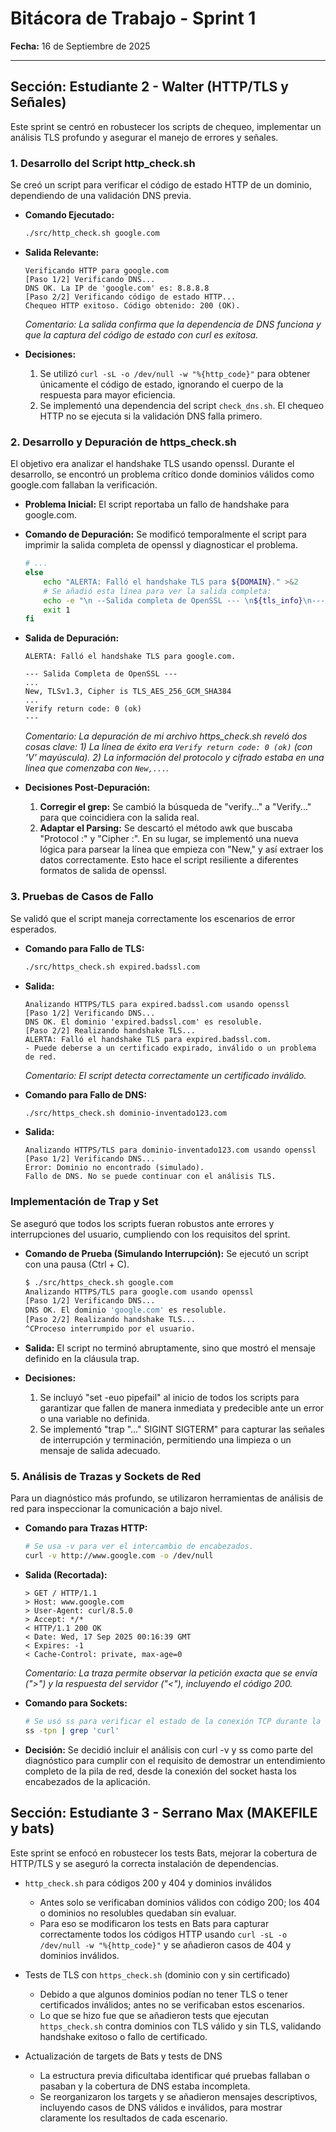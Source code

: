 # Bitácora de Trabajo - Sprint 1

**Fecha:** 16 de Septiembre de 2025


---

## Sección: Estudiante 2 - Walter (HTTP/TLS y Señales)

Este sprint se centró en robustecer los scripts de chequeo, implementar un análisis TLS profundo y asegurar el manejo de errores y señales.

### 1. Desarrollo del Script http_check.sh

Se creó un script para verificar el código de estado HTTP de un dominio, dependiendo de una validación DNS previa.

* **Comando Ejecutado:**
    ```bash
    ./src/http_check.sh google.com
    ```

* **Salida Relevante:**
    ```text
    Verificando HTTP para google.com
    [Paso 1/2] Verificando DNS...
    DNS OK. La IP de 'google.com' es: 8.8.8.8
    [Paso 2/2] Verificando código de estado HTTP...
    Chequeo HTTP exitoso. Código obtenido: 200 (OK).
    ```
    *Comentario: La salida confirma que la dependencia de DNS funciona y que la captura del código de estado con curl es exitosa.*

* **Decisiones:**
    1.  Se utilizó `curl -sL -o /dev/null -w "%{http_code}"` para obtener únicamente el código de estado, ignorando el cuerpo de la respuesta para mayor eficiencia.
    2.  Se implementó una dependencia del script `check_dns.sh`. El chequeo HTTP no se ejecuta si la validación DNS falla primero.

### 2. Desarrollo y Depuración de https_check.sh

El objetivo era analizar el handshake TLS usando openssl. Durante el desarrollo, se encontró un problema crítico donde dominios válidos como google.com fallaban la verificación.

* **Problema Inicial:** El script reportaba un fallo de handshake para google.com.

* **Comando de Depuración:**
    Se modificó temporalmente el script para imprimir la salida completa de openssl y diagnosticar el problema.
    ```bash
    # ...
    else
        echo "ALERTA: Falló el handshake TLS para ${DOMAIN}." >&2
        # Se añadió esta línea para ver la salida completa:
        echo -e "\n --Salida completa de OpenSSL --- \n${tls_info}\n-----"
        exit 1
    fi
    ```

* **Salida de Depuración:**
    ```text
    ALERTA: Falló el handshake TLS para google.com.
    
    --- Salida Completa de OpenSSL ---
    ...
    New, TLSv1.3, Cipher is TLS_AES_256_GCM_SHA384
    ...
    Verify return code: 0 (ok)
    ---
    ```
    *Comentario: La depuración de mi archivo https_check.sh reveló dos cosas clave: 1) La línea de éxito era `Verify return code: 0 (ok)` (con 'V' mayúscula). 2) La información del protocolo y cifrado estaba en una línea que comenzaba con `New,...`.*

* **Decisiones Post-Depuración:**
    1.  **Corregir el grep:** Se cambió la búsqueda de "verify..." a "Verify..." para que coincidiera con la salida real.
    2.  **Adaptar el Parsing:** Se descartó el método awk que buscaba "Protocol :" y "Cipher :". En su lugar, se implementó una nueva lógica para parsear la línea que empieza con "New," y así extraer los datos correctamente. Esto hace el script resiliente a diferentes formatos de salida de openssl.

### 3. Pruebas de Casos de Fallo
Se validó que el script maneja correctamente los escenarios de error esperados.

* **Comando para Fallo de TLS:**
    ```bash
    ./src/https_check.sh expired.badssl.com
    ```

* **Salida:**
    ```text
    Analizando HTTPS/TLS para expired.badssl.com usando openssl
    [Paso 1/2] Verificando DNS...
    DNS OK. El dominio 'expired.badssl.com' es resoluble.
    [Paso 2/2] Realizando handshake TLS...
    ALERTA: Falló el handshake TLS para expired.badssl.com.
    - Puede deberse a un certificado expirado, inválido o un problema de red.
    ```
    *Comentario: El script detecta correctamente un certificado inválido.*

* **Comando para Fallo de DNS:**
    ```bash
    ./src/https_check.sh dominio-inventado123.com
    ```

* **Salida:**
    ```text
    Analizando HTTPS/TLS para dominio-inventado123.com usando openssl
    [Paso 1/2] Verificando DNS...
    Error: Dominio no encontrado (simulado).
    Fallo de DNS. No se puede continuar con el análisis TLS.

### Implementación de Trap y Set

Se aseguró que todos los scripts fueran robustos ante errores y interrupciones del usuario, cumpliendo con los requisitos del sprint.

* **Comando de Prueba (Simulando Interrupción):**
    Se ejecutó un script con una pausa (Ctrl + C).
    ```bash
    $ ./src/https_check.sh google.com
    Analizando HTTPS/TLS para google.com usando openssl
    [Paso 1/2] Verificando DNS...
    DNS OK. El dominio 'google.com' es resoluble.
    [Paso 2/2] Realizando handshake TLS...
    ^CProceso interrumpido por el usuario.
    ```
* **Salida:**
    El script no terminó abruptamente, sino que mostró el mensaje definido en la cláusula trap.

* **Decisiones:**
    1.  Se incluyó "set -euo pipefail" al inicio de todos los scripts para garantizar que fallen de manera inmediata y predecible ante un error o una variable no definida.
    2.  Se implementó "trap "..." SIGINT SIGTERM" para capturar las señales de interrupción y terminación, permitiendo una limpieza o un mensaje de salida adecuado.

### 5. Análisis de Trazas y Sockets de Red

Para un diagnóstico más profundo, se utilizaron herramientas de análisis de red para inspeccionar la comunicación a bajo nivel.

* **Comando para Trazas HTTP:**
    ```bash
    # Se usa -v para ver el intercambio de encabezados.
    curl -v http://www.google.com -o /dev/null
    ```

* **Salida (Recortada):**
    ```text
    > GET / HTTP/1.1
    > Host: www.google.com
    > User-Agent: curl/8.5.0
    > Accept: */*
    < HTTP/1.1 200 OK
    < Date: Wed, 17 Sep 2025 00:16:39 GMT
    < Expires: -1
    < Cache-Control: private, max-age=0
    ```
    *Comentario: La traza permite observar la petición exacta que se envía (">") y la respuesta del servidor ("<"), incluyendo el código 200.*

* **Comando para Sockets:**
    ```bash
    # Se usó ss para verificar el estado de la conexión TCP durante la ejecución de curl.
    ss -tpn | grep 'curl'
    ```
* **Decisión:**
    Se decidió incluir el análisis con curl -v y ss como parte del diagnóstico para cumplir con el requisito de demostrar un entendimiento completo de la pila de red, desde la conexión del socket hasta los encabezados de la aplicación.

## Sección: Estudiante 3 - Serrano Max (MAKEFILE y bats)

Este sprint se enfocó en robustecer los tests Bats, mejorar la cobertura de HTTP/TLS y se aseguró la correcta instalación de dependencias.

- `http_check.sh` para códigos 200 y 404 y dominios inválidos 
  - Antes solo se verificaban dominios válidos con código 200; los 404 o dominios no resolubles quedaban sin evaluar.  
  - Para eso se modificaron los tests en Bats para capturar correctamente todos los códigos HTTP usando `curl -sL -o /dev/null -w "%{http_code}"` y se añadieron casos de 404 y dominios inválidos.

- Tests de TLS con `https_check.sh` (dominio con y sin certificado)  
  - Debido a que algunos dominios podían no tener TLS o tener certificados inválidos; antes no se verificaban estos escenarios.  
  - Lo que se hizo fue que se añadieron tests que ejecutan `https_check.sh` contra dominios con TLS válido y sin TLS, validando handshake exitoso o fallo de certificado.

- Actualización de targets de Bats y tests de DNS 
  - La estructura previa dificultaba identificar qué pruebas fallaban o pasaban y la cobertura de DNS estaba incompleta.  
  - Se reorganizaron los targets y se añadieron mensajes descriptivos, incluyendo casos de DNS válidos e inválidos, para mostrar claramente los resultados de cada escenario.


